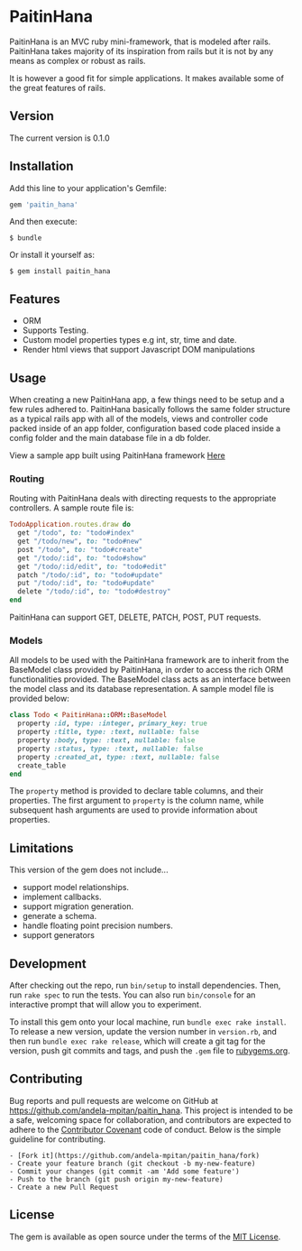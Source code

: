 # PaitinHana

PaitinHana is an MVC ruby mini-framework, that is modeled after rails. PaitinHana takes majority of its inspiration from rails but it is not by any means as complex or robust as rails.

It is however a good fit for simple applications. It makes available some of the great features of rails.

## Version

The current version is 0.1.0

## Installation

Add this line to your application's Gemfile:

```ruby
gem 'paitin_hana'
```

And then execute:

    $ bundle

Or install it yourself as:

    $ gem install paitin_hana

## Features
  * ORM
  * Supports Testing.
  * Custom model properties types e.g int, str, time and date.
  * Render html views that support Javascript DOM manipulations
  
## Usage

When creating a new PaitinHana app, a few things need to be setup and a few rules adhered to. PaitinHana basically follows the same folder structure as a typical rails app with all of the models, views and controller code packed inside of an app folder, configuration based code placed inside a config folder and the main database file in a db folder.

View a sample app built using PaitinHana framework [Here](https://github.com/andela-mpitan/my_todo_list)

### Routing
Routing with PaitinHana deals with directing requests to the appropriate controllers. A sample route file is:

```ruby
TodoApplication.routes.draw do
  get "/todo", to: "todo#index"
  get "/todo/new", to: "todo#new"
  post "/todo", to: "todo#create"
  get "/todo/:id", to: "todo#show"
  get "/todo/:id/edit", to: "todo#edit"
  patch "/todo/:id", to: "todo#update"
  put "/todo/:id", to: "todo#update"
  delete "/todo/:id", to: "todo#destroy"
end
```
PaitinHana can support GET, DELETE, PATCH, POST, PUT requests.


### Models
All models to be used with the PaitinHana framework are to inherit from the BaseModel class provided by PaitinHana, in order to access the rich ORM functionalities provided. The BaseModel class acts as an interface between the model class and its database representation. A sample model file is provided below:

```ruby
class Todo < PaitinHana::ORM::BaseModel
  property :id, type: :integer, primary_key: true
  property :title, type: :text, nullable: false
  property :body, type: :text, nullable: false
  property :status, type: :text, nullable: false
  property :created_at, type: :text, nullable: false
  create_table
end
```

The `property` method is provided to declare table columns, and their properties. The first argument to `property` is the column name, while subsequent hash arguments are used to provide information about properties.

## Limitations

  This version of the gem does not include...
  * support model relationships.
  * implement callbacks.
  * support migration generation.
  * generate a schema.
  * handle floating point precision numbers.
  * support generators

## Development

After checking out the repo, run `bin/setup` to install dependencies. Then, run `rake spec` to run the tests. You can also run `bin/console` for an interactive prompt that will allow you to experiment.

To install this gem onto your local machine, run `bundle exec rake install`. To release a new version, update the version number in `version.rb`, and then run `bundle exec rake release`, which will create a git tag for the version, push git commits and tags, and push the `.gem` file to [rubygems.org](https://rubygems.org).

## Contributing

Bug reports and pull requests are welcome on GitHub at https://github.com/andela-mpitan/paitin_hana. This project is intended to be a safe, welcoming space for collaboration, and contributors are expected to adhere to the [Contributor Covenant](http://contributor-covenant.org) code of conduct.
Below is the simple guideline for contributing.

    - [Fork it](https://github.com/andela-mpitan/paitin_hana/fork)
    - Create your feature branch (git checkout -b my-new-feature)
    - Commit your changes (git commit -am 'Add some feature')
    - Push to the branch (git push origin my-new-feature)
    - Create a new Pull Request



## License

The gem is available as open source under the terms of the [MIT License](http://opensource.org/licenses/MIT).


